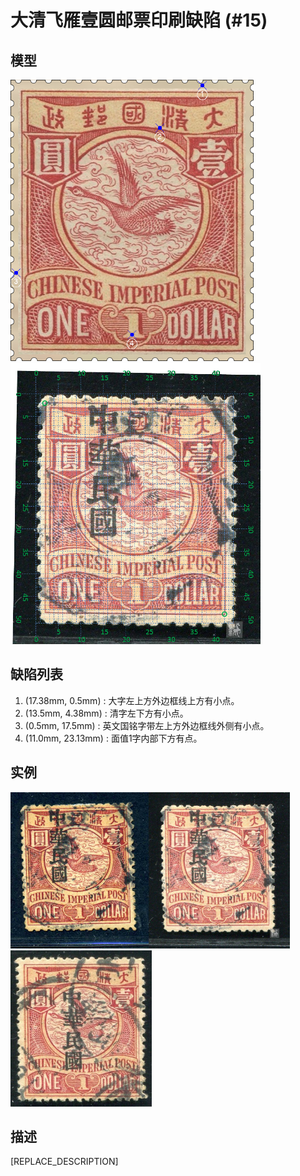 # 大清飞雁壹圆邮票印刷缺陷 (#15)

## 模型
<img src="model.png" height=450/> <img src="sampling.png" height=450/>

## 缺陷列表
1. (17.38mm, 0.5mm) :  大字左上方外边框线上方有小点。
1. (13.5mm, 4.38mm) :  清字左下方有小点。
1. (0.5mm, 17.5mm) :  英文国铭字带左上方外边框线外侧有小点。
1. (11.0mm, 23.13mm) :  面值1字内部下方有点。


## 实例
<img src="2009-07-08_00027296027A.jpg" height=250/><img src="2013-07-03_00115723024A.jpg" height=250/><img src="2015-02-15_00170247005A.jpg" height=250/>


## 描述
[REPLACE_DESCRIPTION]
